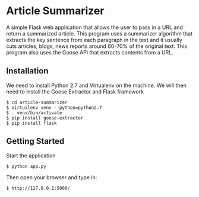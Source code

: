 Article Summarizer
==================

A simple Flask web application that allows the user to pass in a URL and return a summarized article. 
This program uses a summarizer algorithm that extracts the key sentence from each paragraph in the text
and it usually cuts articles, blogs, news reports around 60-70% of the original text.
This program also uses the Goose API that extracts contents from a URL.

Installation
------------

We need to install Python 2.7 and Virtualenv on the machine.
We will then need to install the Goose Extractor and Flask framework

	$ cd article-summarizer
	$ virtualenv venv --python=python2.7
	$ . venv/bin/activate
	$ pip install goose-extractor
	$ pip install flask

Getting Started
---------------

Start the application

	$ python app.py

Then open your browser and type in:
	
	$ http://127.0.0.1:5000/
	

